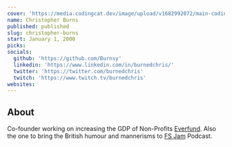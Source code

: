 ```yaml
---
cover: 'https://media.codingcat.dev/image/upload/v1682992072/main-codingcatdev-photo/podcast-guest/burnedchris'
name: Christopher Burns
published: published
slug: christopher-burns
start: January 1, 2000
picks:
socials:
  github: 'https://github.com/Burnsy'
  linkedin: 'https://www.linkedin.com/in/burnedchris/'
  twitter: 'https://twitter.com/burnedchris'
  twitch: 'https://www.twitch.tv/burnedchris'
websites:
---
```


## About

Co-founder working on increasing the GDP of Non-Profits [Everfund](https://everfund.io/). Also the one to bring the British humour and mannerisms to [FS Jam](https://fsjam.org/) Podcast.
